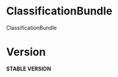 ClassificationBundle
====================

ClassificationBundle

Version
=======

**STABLE VERSION**